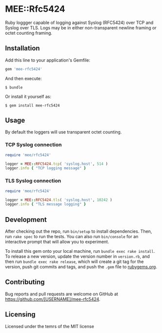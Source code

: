 # MEE::Rfc5424

Ruby loggger capable of logging against Syslog (RFC5424) over TCP and Syslog over TLS.  Logs may be in either non-transparent newline framing or octet counting framing.

## Installation

Add this line to your application's Gemfile:

```ruby
gem 'mee-rfc5424'
```

And then execute:

    $ bundle

Or install it yourself as:

    $ gem install mee-rfc5424

## Usage

By default the loggers will use transparent octet counting.

### TCP Syslog connection

```ruby
require 'mee/rfc5424'

logger = MEE::RFC5424.tcp( 'syslog.host', 514 )
logger.info { "TCP logging message" }
```

### TLS Syslog connection

```ruby
require 'mee/rfc5424'

logger = MEE::RFC5424.tls( 'syslog.host', 10242 )
logger.info { "TLS message logging" }
```

## Development

After checking out the repo, run `bin/setup` to install dependencies. Then, run `rake spec` to run the tests. You can also run `bin/console` for an interactive prompt that will allow you to experiment.

To install this gem onto your local machine, run `bundle exec rake install`. To release a new version, update the version number in `version.rb`, and then run `bundle exec rake release`, which will create a git tag for the version, push git commits and tags, and push the `.gem` file to [rubygems.org](https://rubygems.org).

## Contributing

Bug reports and pull requests are welcome on GitHub at https://github.com/[USERNAME]/mee-rfc5424.

## Licensing

Licensed under the temrs of the MIT license
